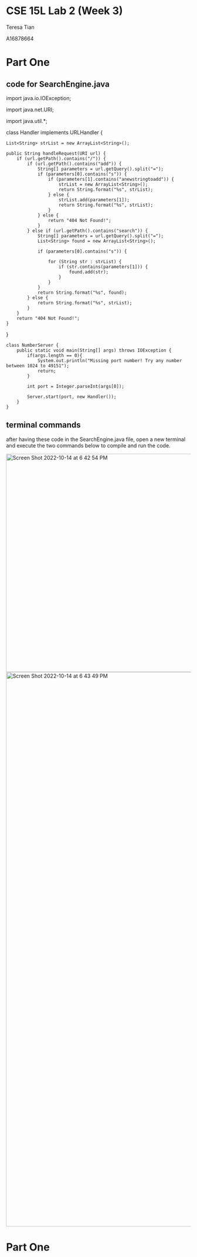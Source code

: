 # CSE 15L Lab 2 (Week 3)

Teresa Tian

A16878664

# Part One
## code for SearchEngine.java

import java.io.IOException;

import java.net.URI;

import java.util.*;

class Handler implements URLHandler {

    List<String> strList = new ArrayList<String>();
    
    public String handleRequest(URI url) {
        if (url.getPath().contains("/")) {
            if (url.getPath().contains("add")) {
                String[] parameters = url.getQuery().split("=");
                if (parameters[0].contains("s")) {
                    if (parameters[1].contains("anewstringtoadd")) {
                        strList = new ArrayList<String>();
                        return String.format("%s", strList);
                    } else {
                        strList.add(parameters[1]);
                        return String.format("%s", strList);
                    }
                } else {
                    return "404 Not Found!";
                }
            } else if (url.getPath().contains("search")) {
                String[] parameters = url.getQuery().split("=");
                List<String> found = new ArrayList<String>();

                if (parameters[0].contains("s")) {

                    for (String str : strList) {
                        if (str.contains(parameters[1])) {
                            found.add(str);
                        }
                    }
                }
                return String.format("%s", found);
            } else {
                return String.format("%s", strList);
            }
        }
        return "404 Not Found!";
    }
}
   
    class NumberServer {
        public static void main(String[] args) throws IOException {
            if(args.length == 0){
                System.out.println("Missing port number! Try any number between 1024 to 49151");
                return;
            }
    
            int port = Integer.parseInt(args[0]);
    
            Server.start(port, new Handler());
        }
    }

## terminal commands

after having these code in the SearchEngine.java file, open a new terminal and execute the two commands below to compile and run the code.

<img width="593" alt="Screen Shot 2022-10-14 at 6 42 54 PM" src="https://user-images.githubusercontent.com/114328188/195963559-7ec209c5-4654-4660-8cb9-10213e4441e1.png">

<img width="1507" alt="Screen Shot 2022-10-14 at 6 43 49 PM" src="https://user-images.githubusercontent.com/114328188/195963543-cc9dd0be-3b2c-4df6-b8d9-42dc72b8ef34.png">


# Part One




